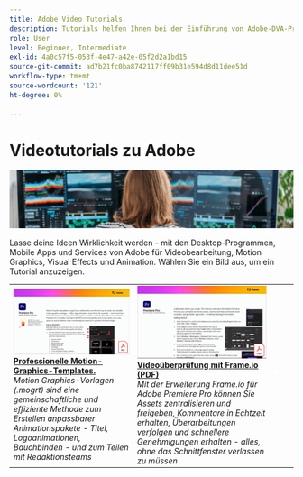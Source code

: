 ```yaml
---
title: Adobe Video Tutorials
description: Tutorials helfen Ihnen bei der Einführung von Adobe-DVA-Produkten
role: User
level: Beginner, Intermediate
exl-id: 4a0c57f5-053f-4e47-a42e-05f2d2a1bd15
source-git-commit: ad7b21fc0ba8742117ff09b31e594d8d11dee51d
workflow-type: tm+mt
source-wordcount: '121'
ht-degree: 0%

---
```


# Videotutorials zu Adobe

![Creative Cloud Hero Image](../assets/CCEbanner-DVA.png)

Lasse deine Ideen Wirklichkeit werden - mit den Desktop-Programmen, Mobile Apps und Services von Adobe für Videobearbeitung, Motion Graphics, Visual Effects und Animation. Wählen Sie ein Bild aus, um ein Tutorial anzuzeigen.

<table>
<tr>
 <td>
   <a href="motion-graphics-templates.md">
      <img alt="Professionelle Motion-Graphics-Templates." src="assets/MORGTs.png" />
   </a>
    <div>
   <a href="motion-graphics-templates.md"><strong>Professionelle Motion-Graphics-Templates.</strong></a>
    </div>
    <em>Motion Graphics-Vorlagen (.mogrt) sind eine gemeinschaftliche und effiziente Methode zum Erstellen anpassbarer Animationspakete - Titel, Logoanimationen, Bauchbinden - und zum Teilen mit Redaktionsteams</em>
    <br>
  </td>
  <td>
   <a href="video-review-frame-io.md">
      <img alt="Video-Review mit Frame-io" src="assets/Videoreviewwithframe.png" />
   </a>
    <div>
   <a href="video-review-frame-io.md"><strong>Videoüberprüfung mit Frame.io (PDF)</strong></a>
    </div>
    <em>Mit der Erweiterung Frame.io für Adobe Premiere Pro können Sie Assets zentralisieren und freigeben, Kommentare in Echtzeit erhalten, Überarbeitungen verfolgen und schnellere Genehmigungen erhalten - alles, ohne das Schnittfenster verlassen zu müssen</em>
    <br>
  </td>
  <td>
    <img alt="Spacer" src="../assets/acrobat_PDF_whitespacer_96.png" />
    <div>
    <br>
  </td>
  <td>
    <img alt="Spacer" src="../assets/acrobat_PDF_whitespacer_96.png" />
    <div>
    <br>
  </td>
</tr>
</table>
